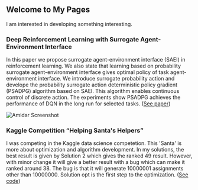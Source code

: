 ## Welcome to My Pages

I am interested in developing something interesting.

### Deep Reinforcement Learning with Surrogate Agent-Environment Interface

In this paper we propose surrogate agent-environment interface (SAEI) in reinforcement learning. We also state that learning based on probability surrogate agent-environment interface gives optimal policy of task agent-environment interface. We introduce surrogate probability action and develope the probability surrogate action deterministic policy gradient (PSADPG) algorithm based on SAEI. This algorithm enables continuous control of discrete action. The experiments show PSADPG achieves the performance of DQN in the long run for selected tasks. ([See paper](https://arxiv.org/abs/1709.03942))

![Amidar Screenshot](/images/Amidar_2600_screenscreenshot.png)


### Kaggle Competition “Helping Santa's Helpers”

I was competing in the Kaggle data science competetion. This 'Santa' is more about optimization and algorithm development. In my solutions, the best result is given by Solution 2 which gives the ranked 49 result. However, with minor change it will give a better result with a bug which can make it ranked around 38. The bug is that it will generate 10000001 assignments other than 10000000. Solution opt is the first step to the optimization. ([See code](https://github.com/songwang-git/Santa))


